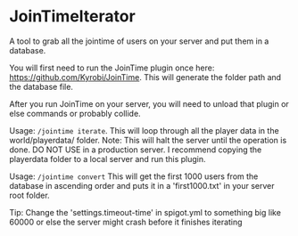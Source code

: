 # JoinTimeIterator
A tool to grab all the jointime of users on your server and put them in a database.
 
You will first need to run the JoinTime plugin once here: https://github.com/Kyrobi/JoinTime. This will generate the folder path and the database file.
 
After you run JoinTime on your server, you will need to unload that plugin or else commands or probably collide.
 
Usage: `/jointime iterate`. This will loop through all the player data in the world/playerdata/ folder.
Note: This will halt the server until the operation is done. DO NOT USE in a production server. I recommend copying the playerdata folder to a local server and run this plugin.


Usage: `/jointime convert`
This will get the first 1000 users from the database in ascending order and puts it in a 'first1000.txt' in your server root folder.

Tip: Change the 'settings.timeout-time' in spigot.yml to something big like 60000 or else the server might crash before it finishes iterating 
